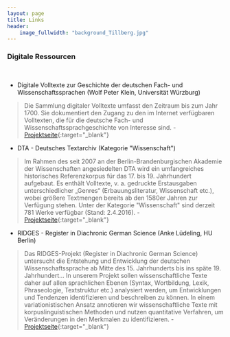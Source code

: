 ```yaml
---
layout: page
title: Links
header:
    image_fullwidth: "background_Tillberg.jpg"
---
```


### Digitale Ressourcen
<br>

* Digitale Volltexte zur Geschichte der deutschen Fach- und Wissenschaftssprachen (Wolf Peter Klein, Universität Würzburg)

> Die Sammlung digitaler Volltexte umfasst den Zeitraum bis zum Jahr 1700. Sie dokumentiert den Zugang zu den im Internet 
verfügbaren Volltexten, die für die deutsche Fach- und Wissenschaftssprachgeschichte von Interesse sind. - 
[Projektseite]( http://www.fachtexte.germanistik.uni-wuerzburg.de/ ){:target="_blank"}


* DTA - Deutsches Textarchiv (Kategorie "Wissenschaft")

> Im Rahmen des seit 2007 an der Berlin-Brandenburgischen Akademie der Wissenschaften angesiedelten DTA wird ein umfangreiches 
historisches Referenzkorpus für das 17. bis 19. Jahrhundert aufgebaut. Es enthält Volltexte, v. a. gedruckte Erstausgaben 
unterschiedlicher „Genres“ (Erbauungsliteratur, Wissenschaft etc.), wobei größere Textmengen bereits ab den 1580er Jahren zur 
Verfügung stehen. Unter der Kategorie "Wissenschaft" sind derzeit 781 Werke verfügbar (Stand: 2.4.2016). -
[Projektseite]( http://www.deutschestextarchiv.de/list/browse?genre=Wissenschaft ){:target="_blank"}
 
 
* RIDGES - Register in Diachronic German Science (Anke Lüdeling, HU Berlin) 

> Das RIDGES-Projekt (Register in Diachronic German Science) untersucht die Entstehung und Entwicklung der deutschen 
Wissenschaftssprache ab Mitte des 15. Jahrhunderts bis ins späte 19. Jahrhundert... In unserem Projekt sollen wissenschaftliche 
Texte daher auf allen sprachlichen Ebenen (Syntax, Wortbildung, Lexik, Phraseologie, Textstruktur etc.) analysiert werden, 
um Entwicklungen und Tendenzen identifizieren und beschreiben zu können. In einem variationistischen Ansatz annotieren wir 
wissenschaftliche Texte mit korpuslinguistischen Methoden und nutzen quantitative Verfahren, um Veränderungen in den Merkmalen 
zu identifizieren. - 
[Projektseite]( http://korpling.german.hu-berlin.de/ridges/index_de.html ){:target="_blank"}

